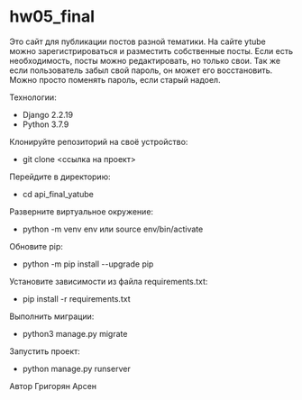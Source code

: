 # hw05_final

Это сайт для публикации постов разной тематики. 
На сайте ytube можно зарегистрироваться и разместить собственные посты.
Если есть необходимость, посты можно редактировать, но только свои.
Так же если пользователь забыл свой пароль, он может его восстановить.
Можно просто поменять пароль, если старый надоел.

Технологии:
- Django 2.2.19
- Python 3.7.9

Клонируйте репозиторий на своё устройство:
- git clone <ссылка на проект>

Перейдите в директорию:
- cd api_final_yatube

Разверните виртуальное окружение:
- python -m venv env или source env/bin/activate 

Обновите pip:
- python -m pip install --upgrade pip

Установите зависимости из файла requirements.txt:
- pip install -r requirements.txt

Выполнить миграции:
- python3 manage.py migrate

Запустить проект:
- python manage.py runserver

Автор
Григорян Арсен
